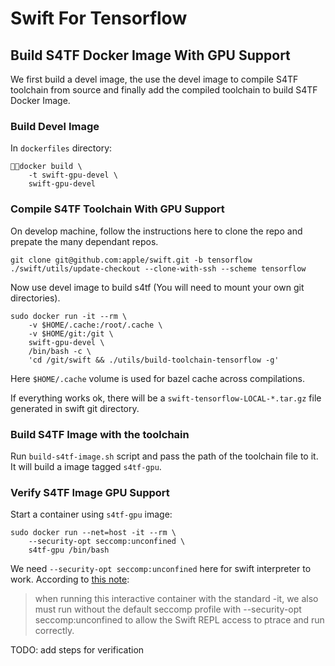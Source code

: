 # Swift For Tensorflow

## Build S4TF Docker Image With GPU Support

We first build a devel image, the use the devel image to compile S4TF toolchain from source and finally add the compiled toolchain to build S4TF Docker Image.

### Build Devel Image

In `dockerfiles` directory: 
```
docker build \
    -t swift-gpu-devel \
    swift-gpu-devel
```

### Compile S4TF Toolchain With GPU Support

On develop machine, follow the instructions here to clone the repo and prepate the many dependant repos.

```
git clone git@github.com:apple/swift.git -b tensorflow
./swift/utils/update-checkout --clone-with-ssh --scheme tensorflow
```

Now use devel image to build s4tf (You will need to mount your own git directories).

```
sudo docker run -it --rm \
    -v $HOME/.cache:/root/.cache \
    -v $HOME/git:/git \
    swift-gpu-devel \ 
    /bin/bash -c \
    'cd /git/swift && ./utils/build-toolchain-tensorflow -g'
```

Here `$HOME/.cache` volume is used for bazel cache across compilations.

If everything works ok, there will be a `swift-tensorflow-LOCAL-*.tar.gz` file generated in swift git directory.

### Build S4TF Image with the toolchain

Run `build-s4tf-image.sh` script and pass the path of the toolchain file to it. It will build a image tagged `s4tf-gpu`.

### Verify S4TF Image GPU Support

Start a container using `s4tf-gpu` image:

```
sudo docker run --net=host -it --rm \
    --security-opt seccomp:unconfined \
    s4tf-gpu /bin/bash
```

We need `--security-opt seccomp:unconfined` here for swift interpreter to work. According to [this note]( https://github.com/zachgrayio/swift-tensorflow/blob/5f29d1cfae6f93c424e677ee21ab35ea245ff41a/README.md#run-a-repl):

> when running this interactive container with the standard -it, we also must run without the default seccomp profile with --security-opt seccomp:unconfined to allow the Swift REPL access to ptrace and run correctly.


TODO: add steps for verification
